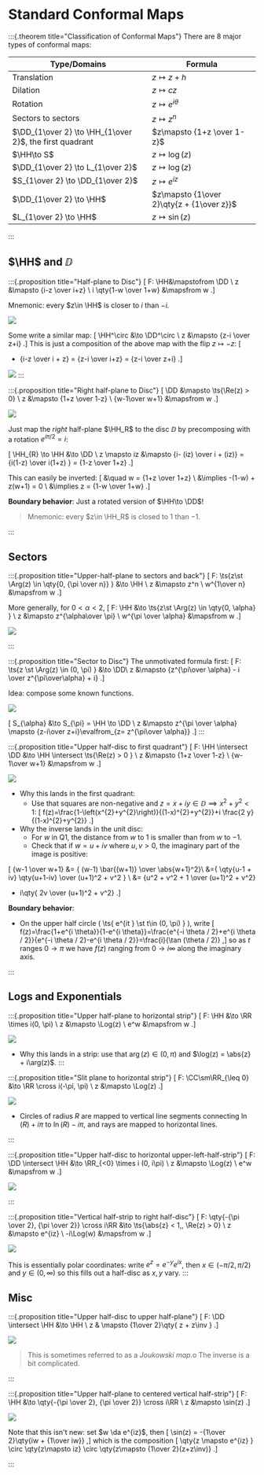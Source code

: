 # Standard Conformal Maps


:::{.theorem title="Classification of Conformal Maps"}
There are 8 major types of conformal maps:

| Type/Domains                                            | Formula                                   |
| ------------                                            | -------                                   |
| Translation                                             | $z\mapsto z + h$            |
| Dilation                                                | $z\mapsto cz$            |
| Rotation                                                | $z\mapsto e^{i\theta}$            |
| Sectors to sectors                                      | $z\mapsto z^n$                            |
| $\DD_{1\over 2} \to \HH_{1\over 2}$, the first quadrant | $z\mapsto {1+z \over 1-z}$                |
| $\HH\to S$                                              | $z\mapsto \log(z)$                        |
| $\DD_{1\over 2} \to L_{1\over 2}$                       | $z\mapsto \log(z)$                        |
| $S_{1\over 2} \to \DD_{1\over 2}$                       | $z\mapsto e^{iz}$                         |
| $\DD_{1\over 2} \to \HH$                                | $z\mapsto {1\over 2}\qty{z + {1\over z}}$ |
| $L_{1\over 2} \to \HH$                                  | $z\mapsto \sin(z)$                        |

:::


## $\HH$ and $\DD$

:::{.proposition title="Half-plane to Disc"}
\[
F: \HH&\mapstofrom \DD \\
z &\mapsto {i-z \over i+z} \\
i \qty{1-w \over 1+w} &\mapsfrom w
.\]

Mnemonic: every $z\in \HH$ is closer to $i$ than $-i$.

![](figures/2021-11-28_20-09-26.png)

Some write a similar map:
\[
\HH^\circ &\to \DD^\circ \\
z &\mapsto {z-i \over z+i}
.\]
This is just a composition of the above map with the flip $z\mapsto -z$:
\[
- {i-z \over i + z} = {z-i \over i+z} = {z-i \over z+i}
.\]

![](figures/2021-07-29_19-02-54.png)
:::


:::{.proposition title="Right half-plane to Disc"}
\[
\DD &\mapsto \ts{\Re(z) > 0} \\
z &\mapsto {1+z \over 1-z} \\
{w-1\over w+1} &\mapsfrom w
.\]

![](figures/2021-11-28_20-38-28.png)

Just map the *right* half-plane $\HH_R$ to the disc $\DD$ by precomposing with a rotation $e^{i\pi/2} = i$:

\[
\HH_{R} \to \HH &\to \DD \\
z \mapsto iz &\mapsto {i- (iz) \over i + (iz)} = {i(1-z) \over i(1+z) } = {1-z \over 1+z}
.\]

This can easily be inverted:
\[
&\quad w = {1+z \over 1+z} \\
&\implies -(1-w) + z(w+1) = 0 \\
&\implies z = {1-w \over 1+w}
.\]

**Boundary behavior**:
Just a rotated version of $\HH\to \DD$!

> Mnemonic: every $z\in \HH_R$ is closed to 1 than $-1$.

:::

## Sectors 

:::{.proposition title="Upper-half-plane to sectors and back"}
\[
F: \ts{z\st \Arg(z) \in \qty{0, {\pi \over n}} } &\to \HH \\
z &\mapsto z^n \\
w^{1\over n} &\mapsfrom w
.\]

More generally, for $0 < \alpha < 2$,
\[
F: \HH &\to \ts{z\st \Arg(z) \in \qty{0, \alpha} } \\
z &\mapsto z^{\alpha\over \pi} \\
w^{\pi \over \alpha} &\mapsfrom w
.\]


![](figures/2021-11-28_19-05-03.png)

:::

:::{.proposition title="Sector to Disc"}
The unmotivated formula first:
\[
F: \ts{z \st \Arg(z) \in (0, \pi) } &\to \DD\\
z &\mapsto {z^{\pi\over \alpha} - i \over z^{\pi\over\alpha} + i}
.\]

Idea: compose some known functions.

![](figures/image_2020-07-22-13-22-46.png)

\[
S_{\alpha} &\to S_{\pi} = \HH \to \DD \\
z &\mapsto z^{\pi \over \alpha} \mapsto {z-i\over z+i}\evalfrom_{z= z^{\pi\over \alpha}}
.\]
:::

:::{.proposition title="Upper half-disc to first quadrant"}
\[
F: \HH \intersect \DD &\to \HH \intersect \ts{\Re(z) > 0 } \\
z &\mapsto {1+z \over 1-z} \\
{w-1\over w+1} &\mapsfrom w
.\]


![](figures/2021-11-28_19-36-20.png)


- Why this lands in the first quadrant: 
  - Use that squares are non-negative and $z=x+iy\in \DD \implies x^2 + y^2 < 1$:
\[
f(z)=\frac{1-\left(x^{2}+y^{2}\right)}{(1-x)^{2}+y^{2}}+i \frac{2 y}{(1-x)^{2}+y^{2}}
.\]
- Why the inverse lands in the unit disc:
  - For $w$ in Q1, the distance from $w$ to 1 is smaller than from $w$ to $-1$.
  - Check that if $w=u+iv$ where $u, v>0$, the imaginary part of the image is positive:

\[
{w-1 \over w+1} 
&= { (w-1) \bar{(w+1)} \over \abs{w+1}^2}\\
&={ \qty{u-1 + iv} \qty{u+1-iv} \over (u+1)^2 + v^2 } \\
&= {u^2 + v^2 + 1 \over (u+1)^2 + v^2}
+ i\qty{ 2v \over (u+1)^2 + v^2}
.\]


**Boundary behavior**:

- On the upper half circle \( \ts{ e^{it } \st t\in (0, \pi)  } \), write 
\[
f(z)=\frac{1+e^{i \theta}}{1-e^{i \theta}}=\frac{e^{-i \theta / 2}+e^{i \theta / 2}}{e^{-i \theta / 2}-e^{i \theta / 2}}=\frac{i}{\tan (\theta / 2)}
,\]
  so as $t$ ranges $0\to \pi$ we have $f(z)$ ranging from $0\to i\infty$ along the imaginary axis.

:::



## Logs and Exponentials

:::{.proposition title="Upper half-plane to horizontal strip"}
\[
F: \HH &\to \RR \times i(0, \pi) \\
z &\mapsto \Log(z) \\
e^w &\mapsfrom w
.\]

![](figures/2021-11-28_18-09-31.png)

- Why this lands in a strip: use that $\arg(z) \in (0, \pi)$ and $\log(z) = \abs{z} + i\arg(z)$.
:::


:::{.proposition title="Slit plane to horizontal strip"}
\[
F: \CC\sm\RR_{\leq 0} &\to \RR \cross i(-\pi, \pi) \\
z &\mapsto \Log(z)
.\]

![](figures/2021-11-28_19-56-51.png)

- Circles of radius $R$ are mapped to vertical line segments connecting $\ln(R) + i\pi$ to $\ln(R) - i\pi$, and rays are mapped to horizontal lines.


:::


:::{.proposition title="Upper half-disc to horizontal upper-left-half-strip"}
\[
F: \DD \intersect \HH &\to \RR_{<0} \times i (0, i\pi) \\
z &\mapsto \Log(z) \\
e^w &\mapsfrom w
.\]


![](figures/2021-11-28_17-56-47.png)

:::

:::{.proposition title="Vertical half-strip to right half-disc"}
\[
F: \qty{-{\pi \over 2}, {\pi \over 2}} \cross i\RR &\to \ts{\abs{z} < 1,\, \Re(z) > 0} \\
z &\mapsto e^{iz} \\
-i\Log(w) &\mapsfrom w
.\]

![](figures/2021-11-28_18-22-45.png)

This is essentially polar coordinates: write $e^z = e^{-y} e^{ix}$, then $x\in (-\pi/2, \pi/2)$ and $y\in (0, \infty)$ so this fills out a half-disc as $x,y$ vary.
:::


## Misc


:::{.proposition title="Upper half-disc to upper half-plane"}
\[
F: \DD \intersect \HH &\to \HH \\
z & \mapsto {1\over 2}\qty{ z + z\inv }
.\]


![](figures/2021-11-28_18-38-16.png)

> This is sometimes referred to as a *Joukowski map*.o
> The inverse is a bit complicated.

:::


:::{.proposition title="Upper half-plane to centered vertical half-strip"}
\[
F: \HH &\to \qty{-{\pi \over 2}, {\pi \over 2}} \cross i\RR \\
z &\mapsto \sin(z)
.\]

![](figures/2021-11-28_18-51-38.png)

Note that this isn't new: set $w \da e^{iz}$, then
\[
\sin(z) = -{1\over 2}\qty{iw + {1\over iw}}
,\]
which is the composition
\[
\qty{z \mapsto e^{iz} } \circ \qty{z\mapsto iz} \circ \qty{z\mapsto {1\over 2}(z+z\inv)}
.\]



:::

